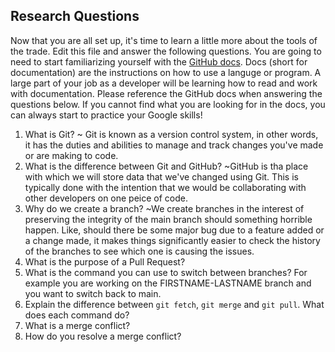 ## Research Questions 

Now that you are all set up, it's time to learn a little more about the tools of the trade. Edit this file and answer the following questions. You are going to need to start familiarizing yourself with the [GitHub docs](https://docs.github.com/en). Docs (short for documentation) are the instructions on how to use a languge or program. A large part of your job as a developer will be learning how to read and work with documentation. Please reference the GitHub docs when answering the questions below. If you cannot find what you are looking for in the docs, you can always start to practice your Google skills!

1. What is Git?
~ Git is known as a version control system, in other words, it has the duties and abilities to manage and track changes you've made or are making to code.
2. What is the difference between Git and GitHub?
~GitHub is tha place with which we will store data that we've changed using Git. This is typically done with the intention that we would be collaborating with other developers on one peice of code.
3. Why do we create a branch?
~We create branches in the interest of preserving the integrity of the main branch should something horrible happen. Like, should there be some major bug due to a feature added or a change made, it makes things significantly easier to check the history of the branches to see which one is causing the issues.
4. What is the purpose of a Pull Request?
5. What is the command you can use to switch between branches? For example you are working on the FIRSTNAME-LASTNAME branch and you want to switch back to main.
6. Explain the difference between `git fetch`, `git merge` and `git pull`. What does each command do?
7. What is a merge conflict?
8. How do you resolve a merge conflict?
